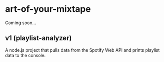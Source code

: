 # art-of-your-mixtape

Coming soon...

## v1 (playlist-analyzer)

A node.js project that pulls data from the Spotify Web API and prints playlist data to the console.
